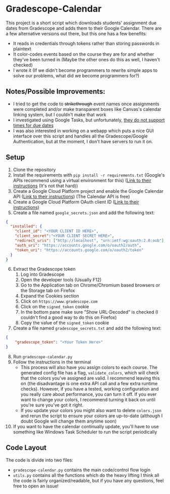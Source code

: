 # Gradescope-Calendar
This project is a short script which downloads students' assignment due dates from Gradescope and adds them to their Google Calendar. There are a few alternative versions out there, but this one has a few benefits:
* It reads in credentials through tokens rather than storing passwords in plaintext
* It color-codes events based on the course they are for and whether they've been turned in (Maybe the other ones do this as well, I haven't checked)
* I wrote it (If we didn't become programmers to rewrite simple apps to solve our problems, what did we become programmers for?)

## Notes/Possible Improvements:
* I tried to get the code to ~~strikethrough~~ event names once assignments were completed and/or make transparent boxes like Canvas's calendar linking system, but I couldn't make that work
* I investigated using Google Tasks, but unfortunately, [they do not support times for due dates](https://issuetracker.google.com/issues/149537960)
* I was also interested in working on a webapp which puts a nice GUI interface over this script and handles all the Gradescope/Google Authentication, but at the moment, I don't have servers to run it on.

## Setup
1. Clone the repository
2. Install the requirements with `pip install -r requirements.txt` (Google's APIs recommend using a virtual environment for this) ([Link to their instructions](https://github.com/googleapis/google-api-python-client/tree/main?tab=readme-ov-file#installation)  (It's not that hard))
3. Create a Google Cloud Platform project and enable the Google Calendar API ([Link to their instructions](https://developers.google.com/workspace/guides/create-project)) (The Calendar API is free)
4. Create a Google Cloud Platform OAuth client ID ([Link to their instructions](https://developers.google.com/workspace/guides/create-credentials#desktop-app))
5. Create a file named `google_secrets.json` and add the following text:
``` Json
{
  "installed": {
    "client_id": "<YOUR CLIENT ID HERE>",
    "client_secret":"<YOUR CLIENT SECRET HERE>",
    "redirect_uris": ["http://localhost", "urn:ietf:wg:oauth:2.0:oob"],
    "auth_uri": "https://accounts.google.com/o/oauth2/auth",
    "token_uri": "https://accounts.google.com/o/oauth2/token"
  }
}
```
6. Extract the Gradescope token
    1. Log into Gradescope
    2. Open the developer tools (Usually F12)
    3. Go to the Application tab on Chrome/Chromium based browsers or the Storage tab on Firefox
    4. Expand the Cookies section
    5. Click on `https://www.gradescope.com`
    6. Click on the `signed_token` cookie
    7. In the bottom pane make sure "Show URL-Decoded" is checked (I couldn't find a good way to do this on Firefox)
    8. Copy the value of the `signed_token` cookie
7. Create a file named `gradescope_secrets.txt` and add the following text:
``` Json
{
    "gradescope_token": "<Your Token Here>"
}
```
8. Run `gradescope-calendar.py`
9. Follow the instructions in the terminal
    * This process will also have you assign colors to each course. The generated config file has a flag, `validate_colors`, which will check that the colors you've assigned are valid. I recommend leaving this on (the disadvantage is one extra API call and a few extra runtime checks). However, if you have a tested, working configuration and you really care about performance, you can turn it off. If you ever want to change your colors, I recommend turning it back on until you're sure you've got it right.
    * If you update your colors you might also want to delete `colors.json` and rerun the script to ensure your colors are up-to-date (although I doubt Google will change them anytime soon)
10. If you want to have the calendar continually update, you'll have to use something like Windows Task Scheduler to run the script periodically

## Code Layout
The code is divide into two files:
* `gradescope-calendar.py` contains the main code/control flow login
* `utils.py` contains all the functions which do the heavy lifting
I think all the code is fairly organized/readable, but if you have any questions, feel free to open an issue!
